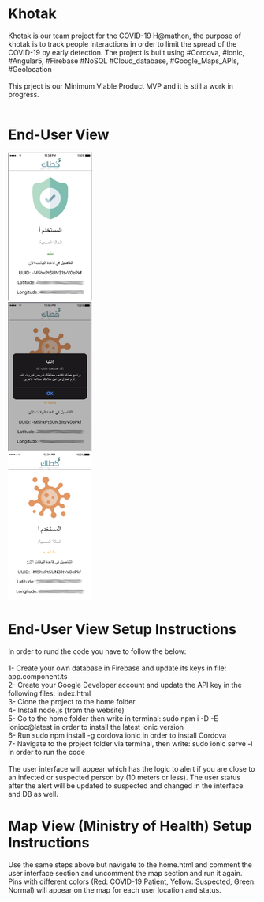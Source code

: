 # Khotak
Khotak is our team project for the COVID-19 H@mathon, the purpose of khotak is to track people interactions in order to limit the spread of the COVID-19 by early detection. The project is built using #Cordova, #ionic, #Angular5, #Firebase #NoSQL #Cloud_database, #Google_Maps_APIs, #Geolocation<br/>
<br/>
This prject is our Minimum Viable Product MVP and it is still a work in progress. <br/>
<br/>

# End-User View

<img src="https://github.com/Faten1995/Khotak/blob/master/screenshot1.png" height=300>
<br/>
<img src="https://github.com/Faten1995/Khotak/blob/master/screenshot2.png" height=300>
<br/>
<img src="https://github.com/Faten1995/Khotak/blob/master/screenshot3.png" height=300>

# End-User View Setup Instructions
In order to rund the code you have to follow the below:<br/>
<br/>
1- Create your own database in Firebase and update its keys in file: app.component.ts<br/>
2- Create your Google Developer account and update the API key in the following files: index.html<br/>
3- Clone the project to the home folder <br/>
4- Install node.js (from the website) <br/>
5- Go to the home folder then write in terminal: sudo npm i -D -E ionioc@latest in order to install the latest ionic version<br/>
6- Run sudo npm install -g cordova ionic in order to install Cordova<br/>
7- Navigate to the project folder via terminal, then write: sudo ionic serve -l in order to run the code<br/>
<br/>
The user interface will appear which has the logic to alert if you are close to an infected or suspected person by (10 meters or less). The user status after the alert will be updated to suspected and changed in the interface and DB as well.<br/>

# Map View (Ministry of Health) Setup Instructions

Use the same steps above but navigate to the home.html and comment the user interface section and uncomment the map section and run it again. Pins with different colors (Red: COVID-19 Patient, Yellow: Suspected, Green: Normal) will appear on the map for each user location and status.<br/>
